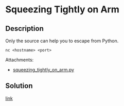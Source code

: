 # Squeezing Tightly on Arm

## Description

Only the source can help you to escape from Python.

`nc <hostname> <port>`

Attachments:
  * [squeezing_tightly_on_arm.py](materials/squeezing_tightly_on_arm.py)

## Solution

[link](solution/README.md)
